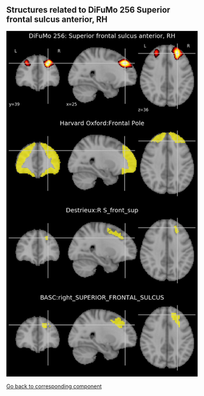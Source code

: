 


## Structures related to DiFuMo 256 Superior frontal sulcus anterior, RH

![54](54.jpg "Structures related to DiFuMo 256 Superior frontal sulcus anterior, RH")

[Go back to corresponding component](https://parietal-inria.github.io/DiFuMo/256/html/54.html)
